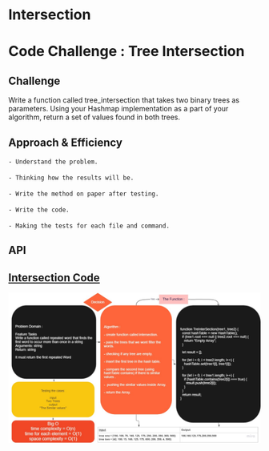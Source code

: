 # Intersection

<!-- Short summary or background information -->

# Code Challenge : Tree Intersection

## Challenge
<!-- Description of the challenge -->

Write a function called tree_intersection that takes two binary trees as parameters.
Using your Hashmap implementation as a part of your algorithm, return a set of values found in both trees.

## Approach & Efficiency
<!-- What approach did you take? Why? What is the Big O space/time for this approach? -->

    - Understand the problem.

    - Thinking how the results will be.

    - Write the method on paper after testing.

    - Write the code.

    - Making the tests for each file and command.

## API
<!-- Description of each method publicly available to your Linked List -->

## [Intersection Code](./intersection.js)

![Intersection](./images/intersection.jpg)
